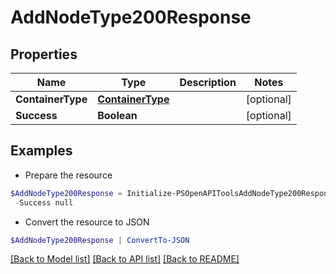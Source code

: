 # AddNodeType200Response
## Properties

Name | Type | Description | Notes
------------ | ------------- | ------------- | -------------
**ContainerType** | [**ContainerType**](ContainerType.md) |  | [optional] 
**Success** | **Boolean** |  | [optional] 

## Examples

- Prepare the resource
```powershell
$AddNodeType200Response = Initialize-PSOpenAPIToolsAddNodeType200Response  -ContainerType null `
 -Success null
```

- Convert the resource to JSON
```powershell
$AddNodeType200Response | ConvertTo-JSON
```

[[Back to Model list]](../README.md#documentation-for-models) [[Back to API list]](../README.md#documentation-for-api-endpoints) [[Back to README]](../README.md)

